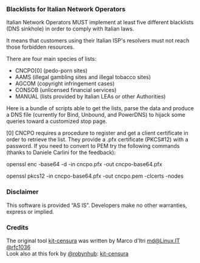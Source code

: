 ### Blacklists for Italian Network Operators

Italian Network Operators MUST implement at least five different
blacklists (DNS sinkhole) in order to comply with Italian laws.

It means that customers using their Italian ISP's resolvers must not reach those
forbidden resources.

There are four main species of lists:

- CNCPO[0] (pedo-porn sites)
- AAMS (illegal gambling sites and illegal tobacco sites)
- AGCOM (copyright infringement cases)
- CONSOB (unlicensed financial services)
- MANUAL (lists provided by Italian LEAs or other Authorities)

Here is a bundle of scripts able to get the lists, parse the data and produce a
DNS file (currently for Bind, Unbound, and PowerDNS) to hijack some queries toward a customized stop
page.

[0] CNCPO requires a procedure to register and get a client certificate in order to
retrieve the list. They provide a .pfx certificate (PKCS#12) with a password.
If you need to convert to PEM try the following commands (thanks to Daniele Carlini
for the feedback):

openssl enc -base64 -d -in cncpo.pfx -out cncpo-base64.pfx

openssl pkcs12 -in cncpo-base64.pfx -out cncpo.pem  -clcerts -nodes

### Disclaimer

This software is provided ​“AS IS”. Developers make no other warranties, express or implied.

### Credits

The original tool [kit-censura](https://github.com/rfc1036/kit-censura) was written by Marco d'Itri <md@Linux.IT> [@rfc1036](https://github.com/rfc1036)  
Look also at this fork by [@robynhub](https://github.com/robynhub): [kit-censura](https://github.com/robynhub/kit-censura)
